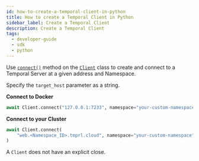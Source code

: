 ```yaml
---
id: how-to-create-a-temporal-client-in-python
title: How to create a Temporal Client in Python
sidebar_label: Create a Temporal Client
description: Create a Temporal Client
tags:
  - developer-guide
  - sdk
  - python
---
```


Use [`connect()`](https://python.temporal.io/temporalio.client.Client.html#connect) method on the [`Client`](https://python.temporal.io/temporalio.client.Client.html) class to create and connect to a Temporal Server at a given address and Namespace.

Specify the `target_host` parameter as a string.

**Connect to Docker**

```python
await Client.connect("127.0.0.1:7233", namespace="your-custom-namespace")
```

**Connect to your Cluster**

```python
await Client.connect(
    "web.<Namespace_ID>.tmprl.cloud", namespace="your-custom-namespace"
)
```

A `Client` does not have an explicit close.

